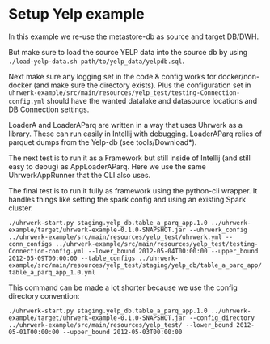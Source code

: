 # Setup Yelp example

In this example we re-use the metastore-db as source and target DB/DWH.

But make sure to load the source YELP data into the source db
by using `./load-yelp-data.sh path/to/yelp_data/yelpdb.sql`.

Next make sure any logging set in the code & config works for docker/non-docker
(and make sure the directory exists). Plus the configuration set in 
`uhrwerk-example/src/main/resources/yelp_test/testing-Connection-config.yml` should
have the wanted datalake and datasource locations and DB Connection settings.

LoaderA and LoaderAParq are written in a way that uses Uhrwerk as a library.
These can run easily in Intellij with debugging. LoaderAParq relies of parquet dumps
from the Yelp-db (see tools/Download*).

The next test is to run it as a Framework but still inside of Intellij
(and still easy to debug) as AppLoaderAParq. Here we use the same UhrwerkAppRunner
that the CLI also uses.

The final test is to run it fully as framework using the python-cli wrapper.
It handles things like setting the spark config and using an existing Spark cluster.

`./uhrwerk-start.py staging.yelp_db.table_a_parq_app.1.0 ../uhrwerk-example/target/uhrwerk-example-0.1.0-SNAPSHOT.jar --uhrwerk_config ../uhrwerk-example/src/main/resources/yelp_test/uhrwerk.yml --conn_configs ../uhrwerk-example/src/main/resources/yelp_test/testing-Connection-config.yml --lower_bound 2012-05-04T00:00:00 --upper_bound 2012-05-09T00:00:00 --table_configs ../uhrwerk-example/src/main/resources/yelp_test/staging/yelp_db/table_a_parq_app/table_a_parq_app_1.0.yml`

This command can be made a lot shorter because we use the config directory convention:

`./uhrwerk-start.py staging.yelp_db.table_a_parq_app.1.0 ../uhrwerk-example/target/uhrwerk-example-0.1.0-SNAPSHOT.jar --config_directory ../uhrwerk-example/src/main/resources/yelp_test/ --lower_bound 2012-05-01T00:00:00 --upper_bound 2012-05-03T00:00:00`